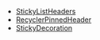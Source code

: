 * [StickyListHeaders](https://github.com/emilsjolander/StickyListHeaders)
* [RecyclerPinnedHeader](https://github.com/tuacy/RecyclerPinnedHeader)
* [StickyDecoration](https://github.com/Gavin-ZYX/StickyDecoration)